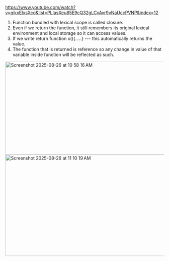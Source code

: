 https://www.youtube.com/watch?v=qikxEIxsXco&list=PLlasXeu85E9cQ32gLCvAvr9vNaUccPVNP&index=12

1. Function bundled with lexical scope is called closure.
2. Even if we return the function, it still remembers its original lexical environment and local storage so it can access values.
3. If we write return function x(){.....} --- this automatically returns the value.
4. The function that is returned is reference so any change in value of that variable inside function will be reflected as such.
<img width="831" height="295" alt="Screenshot 2025-08-26 at 10 58 16 AM" src="https://github.com/user-attachments/assets/cf0abd11-0f1a-4386-bd12-36044b1fadb9" />
<img width="625" height="321" alt="Screenshot 2025-08-26 at 11 10 19 AM" src="https://github.com/user-attachments/assets/9999bea7-1eca-41aa-9acd-70cd1f15b0c3" />

